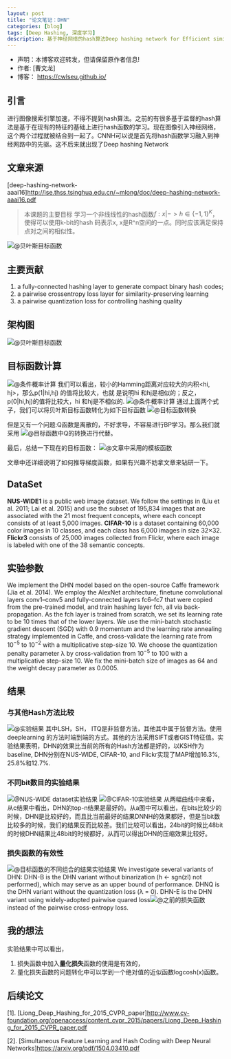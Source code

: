 ```yaml
---
layout: post
title: "论文笔记：DHN"
categories: [blog]
tags: [Deep Hashing, 深度学习]
description: 基于神经网络的hash算法Deep hashing network for Efficient similarity Retrival
---
```


- 声明：本博客欢迎转发，但请保留原作者信息!
- 作者: [曹文龙]
- 博客： <https://cwlseu.github.io/>                                                 

## 引言

进行图像搜索引擎加速，不得不提到hash算法。之前的有很多基于监督的hash算法是基于在现有的特征的基础上进行hash函数的学习。现在图像引入神经网络，这个两个过程就被结合到一起了。CNNH可以说是首先将hash函数学习融入到神经网路中的先驱。这不后来就出现了Deep hashing Network

## 文章来源

[deep-hashing-network-aaai16]<http://ise.thss.tsinghua.edu.cn/~mlong/doc/deep-hashing-network-aaai16.pdf>

> 本课题的主要目标
学习一个非线线性的hash函数$f:x |-> h \in \{-1, 1\}^K$，使得可以使用k-bit的hash 码表示x, x是R^n空间的一点。同时应该满足保持点对之间的相似性。

![@贝叶斯目标函数](../../images/deephash/DHN-1.jpg)

## 主要贡献

1. a fully-connected hashing layer to generate compact binary hash
codes;
2. a pairwise crossentropy loss layer for similarity-preserving learning
3. a pairwise quantization loss for controlling hashing quality

## 架构图

![@贝叶斯目标函数](../../images/deephash/DHN.jpg)


## 目标函数计算

![@条件概率计算](../../images/deephash/DHN-2.jpg)
我们可以看出，较小的Hamming距离对应较大的内积<hi, hj>，那么p(1|hi,hj) 的值将比较大，也就
是说明hi 和hj是相似的；反之，p(0|hi,hj)的值将比较大，hi 和hj是不相似的.
![@条件概率计算](../../images/deephash/DHN-3.jpg)
通过上面两个式子，我们可以将贝叶斯目标函数转化为如下目标函数
![@目标函数转换](../../images/deephash/DHN-4.jpg)

但是又有一个问题:Q函数是离散的，不好求导，不容易进行BP学习。那么我们就采用
![@目标函数中Q的转换](../../images/deephash/DHN-7.jpg)进行代替。

最后，总结一下现在的目标函数：
![@文章中采用的模板函数](../../images/deephash/DHN-8.jpg)

文章中还详细说明了如何推导梯度函数，如果有兴趣不妨拿文章来钻研一下。


## DataSet

**NUS-WIDE1** is a public web image dataset. We follow the settings in (Liu et al. 2011; Lai et al. 2015) and use the subset of 195,834 images that are associated with the 21
most frequent concepts, where each concept consists of at least 5,000 images.
**CIFAR-10** is a dataset containing 60,000 color images in 10 classes, and each class has 6,000 images in size 32×32.
**Flickr3** consists of 25,000 images collected from Flickr, where each image is labeled with one of the 38 semantic concepts.

## 实验参数

We implement the DHN model based on the open-source
Caffe framework (Jia et al. 2014). We employ the AlexNet
architecture, finetune convolutional layers conv1–conv5 and fully-connected layers fc6–fc7 that were copied from the pre-trained model, and train hashing layer fch, all via back-propagation. As the
fch layer is trained from scratch, we set its learning rate to
be 10 times that of the lower layers. We use the mini-batch
stochastic gradient descent (SGD) with 0.9 momentum and
the learning rate annealing strategy implemented in Caffe,
and cross-validate the learning rate from $10^{-5}$ to $10^{-2}$ with
a multiplicative step-size 10. We choose the quantization
penalty parameter λ by cross-validation from $10^{−5}$ to 100
with a multiplicative step-size 10. We fix the mini-batch size
of images as 64 and the weight decay parameter as 0.0005.

## 结果

### 与其他Hash方法比较

![@实验结果](../../images/deephash/DHN-Table1.jpg)
其中LSH，SH， ITQ是非监督方法，其他其中属于监督方法。使用deeplearning 的方法时端到端的方式。其他的方法采用SIFT或者GIST特征值。实验结果表明，DHN的效果比当前的所有的Hash方法都是好的，以KSH作为baseline, DHN分别在NUS-WIDE,
CIFAR-10, and Flickr实现了MAP增加16.3%, 25.8%和12.7%.

### 不同bit数目的实验结果

![@NUS-WIDE dataset实验结果](../../images/deephash/DHN-Fig3.jpg)
![@CIFAR-10实验结果](../../images/deephash/DHN-fig4.jpg)
从两幅曲线中来看，从c结果中看出，DHN的top-n结果是最好的。从a图中可以看出，在bits比较少的时候，DHN是比较好的，而且比当前最好的结果DNNH的效果都好，但是当bit数比较多的时候，我们的结果反而比较差。我们比较可以看出，24bit的时候比48bit的时候DHN结果比48bit的时候都好，从而可以得出DHN的压缩效果比较好。


### 损失函数的有效性

![@目标函数的不同组合的结果实验结果](../../images/deephash/DHN-Table2.jpg)
We investigate several variants of DHN: DHN-B is the DHN
variant without binarization (h ← sgn(zl) not performed), which may serve as an upper bound of performance. DHNQ is the DHN variant without the quantization loss (λ = 0). DHN-E is the DHN variant using widely-adopted pairwise quared loss![@之前的损失函数](../../images/deephash/DHN-12.jpg) instead of the pairwise cross-entropy loss.

## 我的想法

实验结果中可以看出，
1. 损失函数中加入**量化损失**函数的使用是有效的，
2. 量化损失函数的问题转化中可以学到一个绝对值的近似函数logcosh(x)函数。

## 后续论文

[1]. [Liong_Deep_Hashing_for_2015_CVPR_paper]<http://www.cv-foundation.org/openaccess/content_cvpr_2015/papers/Liong_Deep_Hashing_for_2015_CVPR_paper.pdf>

[2]. [Simultaneous Feature Learning and Hash Coding with Deep Neural Networks]<https://arxiv.org/pdf/1504.03410.pdf>